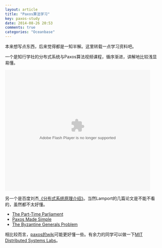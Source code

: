 ```yaml
---
layout: article
title: "Paxos算法学习"
key: paxos-study
date: 2014-08-26 20:53
comments: true
categories: "Oceanbase"
---
```

  
  本来想写点东西，后来觉得都是一知半解。这里转载一点学习资料吧。

  一个是知行学社的分布式系统与Paxos算法视频课程，循序渐进，讲解地比较浅显易懂。

  <embed src="http://www.tudou.com/v/e8zM8dAL6hM/&bid=05&rpid=51943457&resourceId=51943457_05_05_99/v.swf" type="application/x-shockwave-flash" allowscriptaccess="always" allowfullscreen="true" wmode="opaque" width="480" height="400"></embed>

  另一个是百度刘杰[《分布式系统原理介绍》][1]。当然Lamport的几篇论文是不能不看的，虽然都不太好懂。
  
  - [The Part-Time Parliament][3] 
  - [Paxos Made Simple][2]
  - [The Byzantine Generals Problem][4]

  相比较而言，[paxos的wiki][5]可能更好懂一些。有余力的同学可以做一下[MIT Distributed Systems Labs][6]。


[1]: http://www.valleytalk.org/2012/07/12/%E3%80%8A%E5%88%86%E5%B8%83%E5%BC%8F%E7%B3%BB%E7%BB%9F%E5%8E%9F%E7%90%86%E4%BB%8B%E7%BB%8D%E3%80%8B-%E3%80%82%E7%99%BE%E5%BA%A6-%E3%80%82%E5%88%98%E6%9D%B0/ "《分布式系统原理介绍》"
[2]: http://research.microsoft.com/en-us/um/people/lamport/pubs/paxos-simple.pdf "paxos made simple"
[3]: http://research.microsoft.com/en-us/um/people/lamport/pubs/lamport-paxos.pdf "The Part-Time Parliament"
[4]: https://www.andrew.cmu.edu/course/15-749/READINGS/required/resilience/lamport82.pdf "The Byzantine Generals Problem"
[5]: http://en.wikipedia.org/wiki/Paxos_(computer_science) "Paxos (computer science)"
[6]: http://css.csail.mit.edu/6.824/2014/ "MIT Distributed Systems Labs"